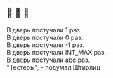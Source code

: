 ## :thinking: :thinking: :thinking:

В дверь постучали 1 раз. <br/>
В дверь постучали 0 раз. <br/>
В дверь постучали -1 раз. <br/>
В дверь постучали INT_MAX раз. <br/>
В дверь постучали abc раз. <br/>
"Тестеры", - подумал Штирлиц <br/>

